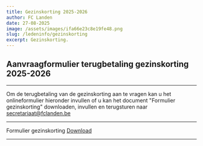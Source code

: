 ```yaml
---
title: Gezinskorting 2025-2026
author: FC Landen
date: 27-08-2025
image: /assets/images/ifa66e23c8e19fe48.png
slug: /ledeninfo/gezinskorting
excerpt: Gezinskorting.
---
```



## Aanvraagformulier terugbetaling gezinskorting 2025-2026

---
Om de terugbetaling van de gezinskorting aan te vragen kan u het onlineformulier hieronder invullen of u kan het document "Formulier gezinskorting" downloaden, invullen en terugsturen naar
secretariaat@fclanden.be

---

Formulier gezinskorting
[Download](assets/documents/Formulier_gezinskorting.pdf)

---



